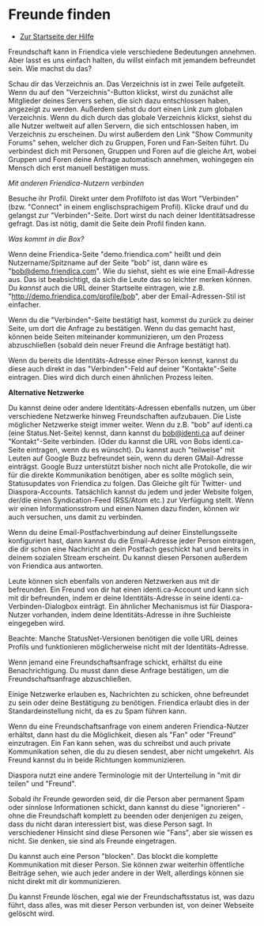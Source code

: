 Freunde finden
==============

* [Zur Startseite der Hilfe](help)

Freundschaft kann in Friendica viele verschiedene Bedeutungen annehmen. Aber lasst es uns einfach halten, du willst einfach mit jemandem befreundet sein. Wie machst du das?

Schau dir das Verzeichnis an. Das Verzeichnis ist in zwei Teile aufgeteilt. Wenn du auf den "Verzeichnis"-Button klickst, wirst du zunächst alle Mitglieder deines Servers sehen, die sich dazu entschlossen haben, angezeigt zu werden. Außerdem siehst du dort einen Link zum globalen Verzeichnis. Wenn du dich durch das globale Verzeichnis klickst, siehst du alle Nutzer weltweit auf allen Servern, die sich entschlossen haben, im Verzeichnis zu erscheinen. Du wirst außerdem den Link "Show Community Forums" sehen, welcher dich zu Gruppen, Foren und Fan-Seiten führt. Du verbindest dich mit Personen, Gruppen und Foren auf die gleiche Art, wobei Gruppen und Foren deine Anfrage automatisch annehmen, wohingegen ein Mensch dich erst manuell bestätigen muss.

*Mit anderen Friendica-Nutzern verbinden*

Bes‪uche ihr Profil. Direkt unter dem Profilfoto ist das Wort "Verbinden" (bzw. "Connect" in einem englischsprachigem Profil). Klicke drauf und du gelangst zur "Verbinden"-Seite. Dort wirst du nach deiner Identitätsadresse gefragt. Das ist nötig, damit die Seite dein Profil finden kann.

*Was kommt in die Box?*

Wenn deine Friendica-Seite "demo.friendica.com" heißt und dein Nutzername/Spitzname auf der Seite "bob" ist, dann wäre es "bob@demo.friendica.com". Wie du siehst, sieht es wie eine Email-Adresse aus. Das ist beabsichtigt, da sich die Leute das so leichter merken können. Du *kannst* auch die URL deiner Startseite eintragen, wie z.B. "http://demo.friendica.com/profile/bob", aber der Email-Adressen-Stil ist einfacher.

Wenn du die "Verbinden"-Seite bestätigt hast, kommst du zurück zu deiner Seite, um dort die Anfrage zu bestätigen. Wenn du das gemacht hast, können beide Seiten miteinander kommunizieren, um den Prozess abzuschließen (sobald dein neuer Freund die Anfrage bestätigt hat).

Wenn du bereits die Identitäts-Adresse einer Person kennst, kannst du diese auch direkt in das "Verbinden"-Feld auf deiner "Kontakte"-Seite eintragen. Dies wird dich durch einen ähnlichen Prozess leiten.


**Alternative Netzwerke**

Du kannst deine oder andere Identitäts-Adressen ebenfalls nutzen, um über verschiedene Netzwerke hinweg Freundschaften aufzubauen. Die Liste möglicher Netzwerke steigt immer weiter. Wenn du z.B. "bob" auf identi.ca (eine Status.Net-Seite) kennst, dann kannst du bob@identi.ca auf deiner "Kontakt"-Seite verbinden. (Oder du kannst die URL von Bobs identi.ca-Seite eintragen, wenn du es wünscht). Du kannst auch "teilweise" mit Leuten auf Google Buzz befreundet sein, wenn du deren GMail-Adresse einträgst. Google Buzz unterstützt bisher noch nicht alle Protokolle, die wir für die direkte Kommunikation benötigen, aber es sollte möglich sein, Statusupdates von Friendica zu folgen. Das Gleiche gilt für Twitter- und Diaspora-Accounts. Tatsächlich kannst du jedem und jeder Website folgen, der/die einen Syndication-Feed (RSS/Atom etc.) zur Verfügung stellt. Wenn wir einen Informationsstrom und einen Namen dazu finden, können wir auch versuchen, uns damit zu verbinden. 

Wenn du deine Email-Postfachverbindung auf deiner Einstellungsseite konfiguriert hast, dann kannst du die Email-Adresse jeder Person eintragen, die dir schon eine Nachricht an dein Postfach geschickt hat und bereits in deinem sozialen Stream erscheint. Du kannst diesen Personen außerdem von Friendica aus antworten.

Leute können sich ebenfalls von anderen Netzwerken aus mit dir befreunden. Ein Freund von dir hat einen identi.ca-Account und kann sich mit dir befreunden, indem er deine Identitäts-Adresse in seine identi.ca-Verbinden-Dialogbox einträgt. Ein ähnlicher Mechanismus ist für Diaspora-Nutzer vorhanden, indem deine Identitäts-Adresse in ihre Suchleiste eingegeben wird. 

Beachte: Manche StatusNet-Versionen benötigen die volle URL deines Profils und funktionieren möglicherweise nicht mit der Identitäts-Adresse.

Wenn jemand eine Freundschaftsanfrage schickt, erhältst du eine Benachrichtigung. Du musst dann diese Anfrage bestätigen, um die Freundschaftsanfrage abzuschließen. 

Einige Netzwerke erlauben es, Nachrichten zu schicken, ohne befreundet zu sein oder deine Bestätigung zu benötigen. Friendica erlaubt dies in der Standardeinstellung nicht, da es zu Spam führen kann.

Wenn du eine Freundschaftsanfrage von einem anderen Friendica-Nutzer erhältst, dann hast du die Möglichkeit, diesen als "Fan" oder "Freund" einzutragen. Ein Fan kann sehen, was du schreibst und auch private Kommunikation sehen, die du zu diesen sendest, aber nicht umgekehrt. Als Freund kannst du in beide Richtungen kommunizieren.

Diaspora nutzt eine andere Terminologie mit der Unterteilung in "mit dir teilen" und "Freund".

Sobald ihr Freunde geworden seid, dir die Person aber permanent Spam oder sinnlose Informationen schickt, dann kannst du diese "ignorieren" - ohne die Freundschaft komplett zu beenden oder denjenigen zu zeigen, dass du nicht daran interessiert bist, was diese Person sagt. In verschiedener Hinsicht sind diese Personen wie "Fans", aber sie wissen es nicht. Sie denken, sie sind als Freunde eingetragen.

Du kannst auch eine Person "blocken". Das blockt die komplette Kommunikation mit dieser Person. Sie können zwar weiterhin öffentliche Beiträge sehen, wie auch jeder andere in der Welt, allerdings können sie nicht direkt mit dir kommunizieren.

Du kannst Freunde löschen, egal wie der Freundschaftsstatus ist, was dazu führt, dass alles, was mit dieser Person verbunden ist, von deiner Webseite gelöscht wird.
